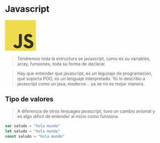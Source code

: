 # Javascript 

<img src="img/javascript.png" style="width: 100px; height: 100px">


> Tendremos toda la estructura se javascript, como es su variables, array, funsiones, toda su forma de declarar.

> Hay que entender que javascript, es un legunaje de programacion, que soporta POO, es un lenguaje interpretado. Yo lo describo a javascript como un java, moderno .. ya se no es mejor manera.

## Tipo de valores
> A diferencia de otros lenjuages javascript, tuvo un cambio avismal y es algo dificil de entender al inicio como funsiona.

```JAVASCRIPT
var saludo = "hola mundo"
let saludo = "hola mundo"
const saludo = "hola mundo"
```
